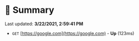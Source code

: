 # 📖 Summary
Last updated: **3/22/2021, 2:59:41 PM**

- `GET` [https://google.com](https://google.com) - **Up** (123ms)
